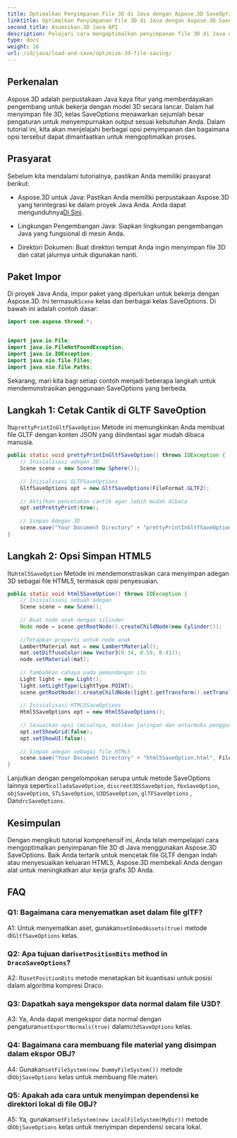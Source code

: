 ```yaml
---
title: Optimalkan Penyimpanan File 3D di Java dengan Aspose.3D SaveOptions
linktitle: Optimalkan Penyimpanan File 3D di Java dengan Aspose.3D SaveOptions
second_title: Asumsikan.3D Java API
description: Pelajari cara mengoptimalkan penyimpanan file 3D di Java dengan Aspose.3D SaveOptions. Tingkatkan kinerja dan sesuaikan keluaran dengan mudah.
type: docs
weight: 16
url: /id/java/load-and-save/optimize-3d-file-saving/
---
```

## Perkenalan

Aspose.3D adalah perpustakaan Java kaya fitur yang memberdayakan pengembang untuk bekerja dengan model 3D secara lancar. Dalam hal menyimpan file 3D, kelas SaveOptions menawarkan sejumlah besar pengaturan untuk menyempurnakan output sesuai kebutuhan Anda. Dalam tutorial ini, kita akan menjelajahi berbagai opsi penyimpanan dan bagaimana opsi tersebut dapat dimanfaatkan untuk mengoptimalkan proses.

## Prasyarat

Sebelum kita mendalami tutorialnya, pastikan Anda memiliki prasyarat berikut:

-  Aspose.3D untuk Java: Pastikan Anda memiliki perpustakaan Aspose.3D yang terintegrasi ke dalam proyek Java Anda. Anda dapat mengunduhnya[Di Sini](https://releases.aspose.com/3d/java/).

- Lingkungan Pengembangan Java: Siapkan lingkungan pengembangan Java yang fungsional di mesin Anda.

- Direktori Dokumen: Buat direktori tempat Anda ingin menyimpan file 3D dan catat jalurnya untuk digunakan nanti.

## Paket Impor

 Di proyek Java Anda, impor paket yang diperlukan untuk bekerja dengan Aspose.3D. Ini termasuk`Scene` kelas dan berbagai kelas SaveOptions. Di bawah ini adalah contoh dasar:

```java
import com.aspose.threed.*;


import java.io.File;
import java.io.FileNotFoundException;
import java.io.IOException;
import java.nio.file.Files;
import java.nio.file.Paths;
```

Sekarang, mari kita bagi setiap contoh menjadi beberapa langkah untuk mendemonstrasikan penggunaan SaveOptions yang berbeda.

## Langkah 1: Cetak Cantik di GLTF SaveOption

 Itu`prettyPrintInGltfSaveOption` Metode ini memungkinkan Anda membuat file GLTF dengan konten JSON yang diindentasi agar mudah dibaca manusia.

```java
public static void prettyPrintInGltfSaveOption() throws IOException {
    // Inisialisasi adegan 3D
    Scene scene = new Scene(new Sphere());
    
    // Inisialisasi GLTFSaveOptions
    GltfSaveOptions opt = new GltfSaveOptions(FileFormat.GLTF2);
    
    // Aktifkan pencetakan cantik agar lebih mudah dibaca
    opt.setPrettyPrint(true);
    
    // Simpan Adegan 3D
    scene.save("Your Document Directory" + "prettyPrintInGltfSaveOption.gltf", opt);
}
```

## Langkah 2: Opsi Simpan HTML5

 Itu`html5SaveOption` Metode ini mendemonstrasikan cara menyimpan adegan 3D sebagai file HTML5, termasuk opsi penyesuaian.

```java
public static void html5SaveOption() throws IOException {
    // Inisialisasi sebuah adegan
    Scene scene = new Scene();
    
    // Buat node anak dengan silinder
    Node node = scene.getRootNode().createChildNode(new Cylinder());
    
    //Tetapkan properti untuk node anak
    LambertMaterial mat = new LambertMaterial();
    mat.setDiffuseColor(new Vector3(0.34, 0.59, 0.41));
    node.setMaterial(mat);
    
    // Tambahkan cahaya pada pemandangan itu
    Light light = new Light();
    light.setLightType(LightType.POINT);
    scene.getRootNode().createChildNode(light).getTransform().setTranslation(10, 0, 10);
    
    // Inisialisasi HTML5SaveOptions
    Html5SaveOptions opt = new Html5SaveOptions();
    
    // Sesuaikan opsi (misalnya, matikan jaringan dan antarmuka pengguna)
    opt.setShowGrid(false);
    opt.setShowUI(false);
    
    // Simpan adegan sebagai file HTML5
    scene.save("Your Document Directory" + "html5SaveOption.html", FileFormat.HTML5);
}
```

 Lanjutkan dengan pengelompokan serupa untuk metode SaveOptions lainnya seperti`colladaSaveOption`, `discreet3DSSaveOption`, `fbxSaveOption`, `objSaveOption`, `STLSaveOption`, `U3DSaveOption`, `glTFSaveOptions` , Dan`drcSaveOptions`.

## Kesimpulan

Dengan mengikuti tutorial komprehensif ini, Anda telah mempelajari cara mengoptimalkan penyimpanan file 3D di Java menggunakan Aspose.3D SaveOptions. Baik Anda tertarik untuk mencetak file GLTF dengan indah atau menyesuaikan keluaran HTML5, Aspose.3D membekali Anda dengan alat untuk meningkatkan alur kerja grafis 3D Anda.

## FAQ

### Q1: Bagaimana cara menyematkan aset dalam file glTF?

 A1: Untuk menyematkan aset, gunakan`setEmbedAssets(true)` metode di`GltfSaveOptions` kelas.

###  Q2: Apa tujuan dari`setPositionBits` method in `DracoSaveOptions`?

 A2: Itu`setPositionBits` metode menetapkan bit kuantisasi untuk posisi dalam algoritma kompresi Draco.

### Q3: Dapatkah saya mengekspor data normal dalam file U3D?

 A3: Ya, Anda dapat mengekspor data normal dengan pengaturan`setExportNormals(true)` dalam`U3dSaveOptions` kelas.

### Q4: Bagaimana cara membuang file material yang disimpan dalam ekspor OBJ?

A4: Gunakan`setFileSystem(new DummyFileSystem())` metode di`ObjSaveOptions` kelas untuk membuang file materi.

### Q5: Apakah ada cara untuk menyimpan dependensi ke direktori lokal di file OBJ?

 A5: Ya, gunakan`setFileSystem(new LocalFileSystem(MyDir))` metode di`ObjSaveOptions` kelas untuk menyimpan dependensi secara lokal.